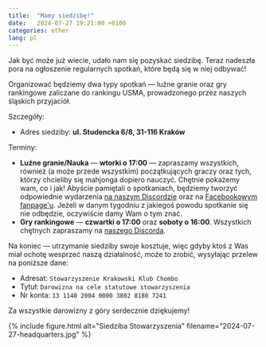 ```yaml
---
title:  "Mamy siedzibę!"
date:   2024-07-27 19:21:00 +0100
categories: other
lang: pl
---
```


Jak być może już wiecie, udało nam się pozyskać siedzibę. Teraz nadeszła pora na ogłoszenie regularnych spotkań, które będą się w niej odbywać!

Organizować będziemy dwa typy spotkań — luźne granie oraz gry rankingowe zaliczane do rankingu USMA, prowadzonego przez naszych śląskich przyjaciół.

Szczegóły:
* Adres siedziby: **ul. Studencka 6/8, 31-116 Kraków**

Terminy:
* **Luźne granie/Nauka** — **wtorki o 17:00** — zapraszamy wszystkich, również (a może przede wszystkim) początkujących graczy oraz tych, którzy chcieliby się mahjonga dopiero nauczyć. Chętnie pokażemy wam, co i jak! Abyście pamiętali o spotkaniach, będziemy tworzyć odpowiednie wydarzenia [na naszym Discordzie](https://discord.chombo.club/) oraz na [Facebookowym fanpage'u](https://fb.me/chombo.club). Jeżeli w danym tygodniu z jakiegoś powodu spotkanie się nie odbędzie, oczywiście damy Wam o tym znać.
* **Gry rankingowe** — **czwartki o 17:00** oraz **soboty o 16:00**. Wszystkich chętnych zapraszamy na [naszego Discorda](https://discord.chombo.club/).

Na koniec — utrzymanie siedziby swoje kosztuje, więc gdyby ktoś z Was miał ochotę wesprzeć naszą działalność, może to zrobić, wysyłając przelew na poniższe dane:
* Adresat: `Stowarzyszenie Krakowski Klub Chombo`
* Tytuł: `Darowizna na cele statutowe stowarzyszenia`
* Nr konta: `13 1140 2004 0000 3802 8180 7241`

Za wszystkie darowizny z góry serdecznie dziękujemy!

{% include figure.html alt="Siedziba Stowarzyszenia" filename="2024-07-27-headquarters.jpg" %}
